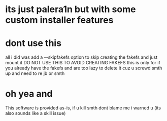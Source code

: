 # its just palera1n but with some custom installer features
# dont use this
all i did was add a --skipfakefs option to skip creating the fakefs and just mount it
DO NOT USE THIS TO AVOID CREATING FAKEFS
this is only for if you already have the fakefs and are too lazy to delete it cuz u screwd smth up and need to re jb or smth
# oh yea and
This software is provided as-is, if u kill smth dont blame me i warned u (its also sounds like a skill issue)
